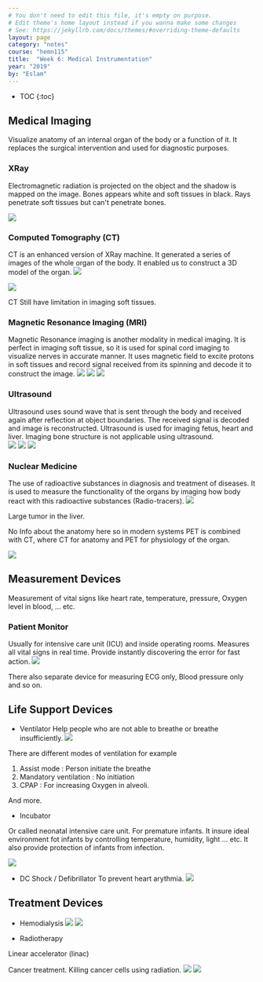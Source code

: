 ```yaml
---
# You don't need to edit this file, it's empty on purpose.
# Edit theme's home layout instead if you wanna make some changes
# See: https://jekyllrb.com/docs/themes/#overriding-theme-defaults
layout: page
category: "notes"
course: "hemn115"
title:  "Week 6: Medical Instrumentation"
year: "2019"
by: "Eslam"
---
```


* TOC
{:toc}

## Medical Imaging
Visualize anatomy of an internal  organ of the body or a function of it. It replaces the surgical intervention and used for diagnostic purposes. 

### XRay 
Electromagnetic radiation is projected on the object and the shadow is mapped on the image. Bones appears white and soft tissues in black. Rays penetrate soft tissues but can't penetrate bones.

![](../images/w6/xray.jpg)

### Computed Tomography (CT)
CT is an enhanced version of XRay machine. It generated a series of images of the whole organ of the body. It enabled us to construct a 3D model of the organ. 
![](../images/w6/ct.jpg)

![](../images/w6/ctImages.jpg)

CT Still have limitation in imaging soft tissues. 

### Magnetic Resonance Imaging (MRI)

Magnetic Resonance imaging is another modality in medical imaging. It is perfect in imaging soft tissue, so it is used for spinal cord imaging to visualize nerves in accurate manner. It uses magnetic field to excite protons in soft tissues and record signal received from its spinning and decode it to construct the image. 
![](../images/w6/MRI.jpg)
![](../images/w6/MRIImage.jpeg)
![](../images/w6/MRIImage2.jpeg)

### Ultrasound 
Ultrasound uses sound wave that is sent through the body and received again after reflection at object boundaries. The received signal is decoded and image is reconstructed. Ultrasound is used for imaging fetus, heart and liver. Imaging bone structure is not applicable using ultrasound.  
![](../images/w6/US1.jpg)
![](../images/w6/US2.jpeg)
![](../images/w6/USImage.jpeg)

### Nuclear Medicine 
The use of radioactive substances in diagnosis and treatment of diseases. It is used to measure the functionality of the organs by imaging how body react with this radioactive substances (Radio-tracers). 
![](../images/w6/PET-MIPS-anim.gif)

Large tumor in the liver. 

No Info about the anatomy here so in modern systems PET is combined with CT, where CT for anatomy and PET for physiology of the organ. 

![](../images/w6/PET-CT.jpg)

## Measurement Devices

Measurement of vital signs like heart rate, temperature, pressure, Oxygen level in blood, ... etc. 

### Patient Monitor 

Usually for intensive care unit (ICU) and inside operating rooms. Measures all vital signs in real time. Provide instantly discovering the error for fast action.
![](../images/w6/monitor.jpg)

There also separate device for measuring ECG only, Blood pressure only and so on.

## Life Support Devices
* Ventilator
Help people who are not able to breathe or breathe insufficiently. 
![](../images/w6/vent.jpg)

There are different modes of ventilation for example
1. Assist mode : Person initiate the breathe 
2. Mandatory ventilation : No initiation
3. CPAP : For increasing Oxygen in alveoli. 

And more.



* Incubator

Or called neonatal intensive care unit. For premature infants. It insure ideal environment fot infants by controlling temperature, humidity, light ... etc. It also provide protection of infants from infection. 

![](../images/w6/incubator.gif)

* DC Shock / Defibrillator
To prevent heart arythmia. 
![](../images/w6/dc.jpg)

## Treatment Devices
* Hemodialysis
![](../images/w6/dialysis1.png)
![](../images/w6/dialysis2.jpg)

* Radiotherapy 

Linear accelerator (linac)

Cancer treatment. Killing cancer cells using radiation.
![](../images/w6/linac2.jpeg)
![](../images/w6/linac.jpg)